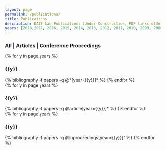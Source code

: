 ```yaml
---
layout: page
permalink: /publications/
title: Publications
description: DAIS Lab Publications (Under Construction, PDF links older than 2017 are currently NOT working)
years: [2018,2017, 2016, 2015, 2014, 2013, 2012, 2011, 2010, 2009, 2008, 2007, 2006, 2005, 2004, 2003, 2002]
---
```


<h3>
<a class="btn fil-cat-pub" data-rel="all">All</a> |
<a class="btn fil-cat-pub" data-rel="article">Articles</a> | 
<a class="btn fil-cat-pub" data-rel="inproceedings">Conference Proceedings</a>
</h3>

<div id="pub">
<div class="all">
{% for y in page.years %}
  <h3 class="year">{{y}}</h3>
  {% bibliography -f papers -q @*[year={{y}}]* %}
{% endfor %}
</div>

<div class="article">
{% for y in page.years %}
  <h3 class="year">{{y}}</h3>
  {% bibliography -f papers -q @article[year={{y}}]* %}
{% endfor %}
</div>

<div class="inproceedings">
{% for y in page.years %}
  <h3 class="year">{{y}}</h3>
  {% bibliography -f papers -q @inproceedings[year={{y}}]* %}
{% endfor %}
</div>
</div>